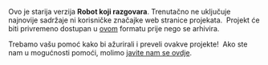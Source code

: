 Ovo je starija verzija **Robot koji razgovara**. Trenutačno ne uključuje najnovije sadržaje ni korisničke značajke web stranice projekata.  Projekt će biti privremeno dostupan u [ovom](images/ChatBot.pdf) formatu prije nego se arhivira. 

Trebamo vašu pomoć kako bi ažurirali i preveli ovakve projekte!  Ako ste nam u mogućnosti pomoći, molimo [javite nam se ovdje](https://rpf.io/translators).
